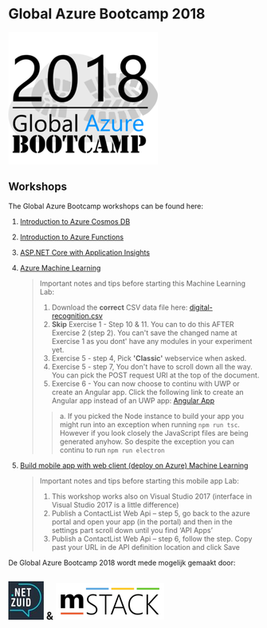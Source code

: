 # Global Azure Bootcamp 2018                                  
![Global Azure Bootcamp][3]


## Workshops

The Global Azure Bootcamp workshops can be found here:


1. [Introduction to Azure Cosmos DB](https://github.com/mstack/bootcamp-azure-cosmosdb)

2. [Introduction to Azure Functions](https://github.com/mstack/bootcamp-azure-functions)

3. [ASP.NET Core with Application Insights](https://github.com/mstack/bootcamp-azure-application-insights)

4. [Azure Machine Learning](https://github.com/Microsoft/TechnicalCommunityContent/blob/master/Big%20Data%20and%20Analytics/Azure%20Machine%20Learning/Session%202%20-%20Hands%20On/Azure%20Machine%20Learning%20HOL%20(UWP).md)
    > Important notes and tips before starting this Machine Learning Lab: 
    > 1. Download the **correct** CSV data file here: [digital-recognition.csv](https://raw.githubusercontent.com/mstack/global-azure-bootcamp-handson/master/media/digit-recognition.csv) 
    > 2. **Skip** Exercise 1 - Step 10 & 11. You can to do this AFTER Exercise 2 (step 2). You can't save the changed name at Exercise 1 as you dont' have any modules in your experiment yet.
    > 3. Exercise 5 - step 4, Pick **'Classic'** webservice when asked.
    > 4. Exercise 5 - step 7, You don't have to scroll down all the way. You can pick the POST request URI at the top of the document.
    > 5. Exercise 6 - You can now choose to continu with UWP or create an Angular app. Click the following link to create an Angular app instead of an UWP app: [Angular App](https://github.com/Microsoft/TechnicalCommunityContent/blob/master/Big%20Data%20and%20Analytics/Azure%20Machine%20Learning/Session%202%20-%20Hands%20On/Azure%20Machine%20Learning%20HOL%20(Node).md#Exercise6)
    > > a. If you picked the Node instance to build your app you might run into an exception when running ```npm run tsc```. However if you look closely the JavaScript files are being generated anyhow. So despite the exception you can continu to run ```npm run electron```

5. [Build mobile app with web client (deploy on Azure) Machine Learning](https://github.com/Azure-Readiness/DevCamp/tree/master/HOL/build-mobile-app-with-web-client)
    > Important notes and tips before starting this mobile app Lab:
    > 1. This workshop works also on Visual Studio 2017 (interface in Visual Studio 2017 is a little difference)
	> 2. Publish a ContactList Web Api – step 5, go back to the azure portal and open your app (in the portal) and then in the settings part scroll down until you find ‘API Apps’
    > 3. Publish a ContactList Web Api – step 6, follow the step. Copy past your URL in de API definition location and click Save

De Global Azure Bootcamp 2018 wordt mede mogelijk gemaakt door:
## [![.NET Zuid][2]](http://www.dotnetzuid.nl) & [![mStack.nl][1]](http://www.mstack.nl)

[1]: media/logomstack.png
[2]: media/logonetzuid.jpg
[3]: media/logogab.png
